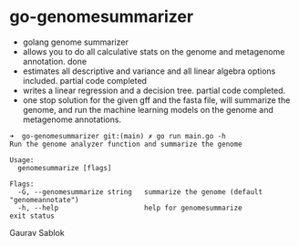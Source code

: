 # go-genomesummarizer
- golang genome summarizer
- allows you to do all calculative stats on the genome and metagenome annotation. done
- estimates all descriptive and variance and all linear algebra options included. partial code completed
- writes a linear regression and a decision tree. partial code completed.
- one stop solution for the given gff and the fasta file, will summarize the genome, and run the machine learning models on the genome and metagenome annotations.

```
➜  go-genomesummarizer git:(main) ✗ go run main.go -h
Run the genome analyzer function and summarize the genome

Usage:
  genomesummarize [flags]

Flags:
  -G, --genomesummarize string   summarize the genome (default "genomeannotate")
  -h, --help                     help for genomesummarize
exit status
```

Gaurav Sablok 
